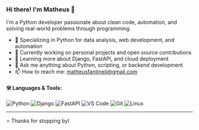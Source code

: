 ### Hi there! I'm Matheus 👋

I'm a Python developer passionate about clean code, automation, and solving real-world problems through programming.

- 🐍 Specializing in Python for data analysis, web development, and automation
- 🔭 Currently working on personal projects and open source contributions
- 🌱 Learning more about Django, FastAPI, and cloud deployment
- 💬 Ask me anything about Python, scripting, or backend development
- 📫 How to reach me: matheusfantineli@gmail.com

#### 🛠️ Languages & Tools:
![Python](https://img.shields.io/badge/Python-3776AB?logo=python&logoColor=white)
![Django](https://img.shields.io/badge/Django-092E20?logo=django&logoColor=white)
![FastAPI](https://img.shields.io/badge/FastAPI-005571?logo=fastapi)
![VS Code](https://img.shields.io/badge/VSCode-007ACC?logo=visual-studio-code&logoColor=white)
![Git](https://img.shields.io/badge/Git-F05032?logo=git&logoColor=white)
![Linux](https://img.shields.io/badge/Linux-FCC624?logo=linux&logoColor=black)

---

⭐ Thanks for stopping by!
